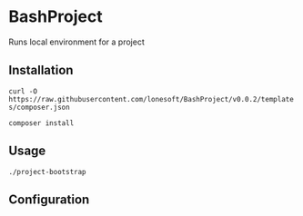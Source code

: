 # BashProject
Runs local environment for a project

## Installation
`curl -O https://raw.githubusercontent.com/lonesoft/BashProject/v0.0.2/templates/composer.json`


`composer install`

## Usage
`./project-bootstrap`

## Configuration